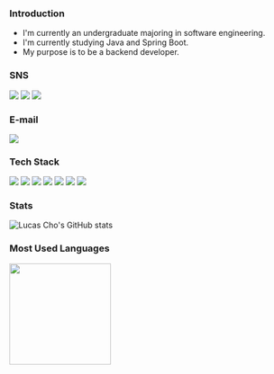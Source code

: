 ### Introduction
- I'm currently an undergraduate majoring in software engineering.<br/>
- I'm currently studying Java and Spring Boot.<br/>
- My purpose is to be a backend developer.

### SNS
<a href="https://www.linkedin.com/in/lucas-cho-8081b4264/" target="_blank"><img src="https://img.shields.io/badge/Lucas Cho-0A66C2?style=plastic&logo=linkedin&logoColor=white"/></a>
<a href="https://www.instagram.com/lcscho/" target="_blank"><img src="https://img.shields.io/badge/lcscho-E4405F?style=plastic&logo=instagram&logoColor=white"/></a>
<a href="https://velog.io/@chocaprio" target="_blank"><img src="https://img.shields.io/badge/chocaprio-20C997?style=plastic&logo=Velog&logoColor=white"/></a>

### E-mail
<img src="https://img.shields.io/badge/chojunhee98@gmail.com-EA4335?style=plastic&logo=gmail&logoColor=white"/></a>

### Tech Stack
<img src="https://img.shields.io/badge/Java-007396?style=plastic&logo=Java&logoColor=white"/></a>
<img src="https://img.shields.io/badge/SpringBoot-6DB33F?style=plastic&logo=springboot&logoColor=white"/></a>
<img src="https://img.shields.io/badge/Spring-6DB33F?style=plastic&logo=spring&logoColor=white"/></a>
<img src="https://img.shields.io/badge/MySQL-4479A1?style=plastic&logo=mysql&logoColor=white"/></a>
<img src="https://img.shields.io/badge/Oracle-F80000?style=plastic&logo=oracle&logoColor=white"/></a>
<img src="https://img.shields.io/badge/Linux-FCC624?style=plastic&logo=linux&logoColor=white"/></a>
<img src="https://img.shields.io/badge/GitHub-181717?style=plastic&logo=github&logoColor=white"/></a>

### Stats
![Lucas Cho's GitHub stats](https://github-readme-stats.vercel.app/api?username=lcscho&show_icons=true&theme=dark)

### Most Used Languages

<a href="https://github.com/lcscho"><img align="center" style="height:180px" src="https://github-readme-stats.vercel.app/api/top-langs/?username=lcscho&layout=compact&theme=nord&hide_border=true" /></a> 
<!--
**LcsCho/LcsCho** is a ✨ _special_ ✨ repository because its `README.md` (this file) appears on your GitHub profile.

Here are some ideas to get you started:


- 🔭 I’m currently working on ...
- 🌱 I’m currently learning ...
- 👯 I’m looking to collaborate on ...
- 🤔 I’m looking for help with ...
- 💬 Ask me about ...
- 📫 How to reach me: ...
- 😄 Pronouns: ...
- ⚡ Fun fact: ...
-->
